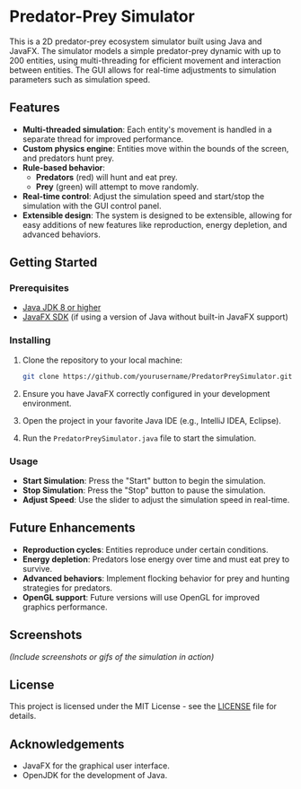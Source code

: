 # Predator-Prey Simulator

This is a 2D predator-prey ecosystem simulator built using Java and JavaFX. The simulator models a simple predator-prey dynamic with up to 200 entities, using multi-threading for efficient movement and interaction between entities. The GUI allows for real-time adjustments to simulation parameters such as simulation speed.

## Features

- **Multi-threaded simulation**: Each entity's movement is handled in a separate thread for improved performance.
- **Custom physics engine**: Entities move within the bounds of the screen, and predators hunt prey.
- **Rule-based behavior**: 
  - **Predators** (red) will hunt and eat prey.
  - **Prey** (green) will attempt to move randomly.
- **Real-time control**: Adjust the simulation speed and start/stop the simulation with the GUI control panel.
- **Extensible design**: The system is designed to be extensible, allowing for easy additions of new features like reproduction, energy depletion, and advanced behaviors.

## Getting Started

### Prerequisites

- [Java JDK 8 or higher](https://www.oracle.com/java/technologies/javase-downloads.html)
- [JavaFX SDK](https://openjfx.io/) (if using a version of Java without built-in JavaFX support)

### Installing

1. Clone the repository to your local machine:

    ```bash
    git clone https://github.com/yourusername/PredatorPreySimulator.git
    ```

2. Ensure you have JavaFX correctly configured in your development environment.

3. Open the project in your favorite Java IDE (e.g., IntelliJ IDEA, Eclipse).

4. Run the `PredatorPreySimulator.java` file to start the simulation.

### Usage

- **Start Simulation**: Press the "Start" button to begin the simulation.
- **Stop Simulation**: Press the "Stop" button to pause the simulation.
- **Adjust Speed**: Use the slider to adjust the simulation speed in real-time.

## Future Enhancements

- **Reproduction cycles**: Entities reproduce under certain conditions.
- **Energy depletion**: Predators lose energy over time and must eat prey to survive.
- **Advanced behaviors**: Implement flocking behavior for prey and hunting strategies for predators.
- **OpenGL support**: Future versions will use OpenGL for improved graphics performance.

## Screenshots

*(Include screenshots or gifs of the simulation in action)*

## License

This project is licensed under the MIT License - see the [LICENSE](LICENSE) file for details.

## Acknowledgements

- JavaFX for the graphical user interface.
- OpenJDK for the development of Java.
